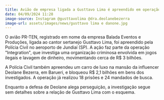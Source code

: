 ```yaml
---
title: Avião de empresa ligada a Gusttavo Lima é apreendido em operação contra jogos ilegais
date: 04/09/2024 11:28
image-source: Instagram @gusttavolima @dra.deolanebezerra
image-url: assets/images/news/gusttavo lima e danone.jpg
---
```


O avião PR-TEN, registrado em nome da empresa Balada Eventos e Produções, ligada ao cantor sertanejo Gusttavo Lima, foi apreendido pela Polícia Civil no aeroporto de Jundiaí (SP). A ação faz parte da operação "Integration", que investiga uma organização criminosa envolvida em jogos ilegais e lavagem de dinheiro, movimentando cerca de R$ 3 bilhões.

A Polícia Civil também apreendeu um carro de luxo na mansão da influencer Deolane Bezerra, em Barueri, e bloqueou R$ 2,1 bilhões em bens dos investigados. A operação já realizou 18 prisões e 24 mandados de busca.

Enquanto a defesa de Deolane alega perseguição, a investigação segue sem detalhes sobre a relação de Gusttavo Lima com o esquema.